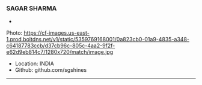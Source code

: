 ### SAGAR SHARMA

-
Photo: https://cf-images.us-east-1.prod.boltdns.net/v1/static/5359769168001/0a823cb0-01a9-4835-a348-c64187783ccb/d37cb96c-805c-4aa2-9f2f-e62d9eb814c7/1280x720/match/image.jpg
- Location: INDIA
- Github: github.com/sgshines

***
